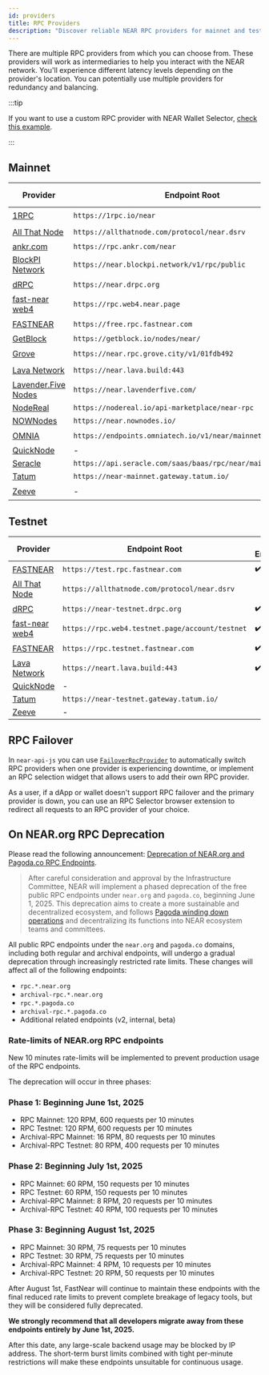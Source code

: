 ```yaml
---
id: providers
title: RPC Providers
description: "Discover reliable NEAR RPC providers for mainnet and testnet, with public endpoints, archival nodes, and failover options."
---
```


There are multiple RPC providers from which you can choose from. These providers will work as intermediaries to help you interact with the NEAR network.
You'll experience different latency levels depending on the provider's location. You can potentially use multiple providers for redundancy and
balancing.

:::tip

If you want to use a custom RPC provider with NEAR Wallet Selector, [check this example](../../web3-apps/tutorials/web-login/wallet-selector.md#setting-customs-rpc-endpoints).

:::

## Mainnet

| Provider                                                                   | Endpoint Root                                                | Public Endpoint    | Archival Node      |
| -------------------------------------------------------------------------- | ------------------------------------------------------------ | ------------------ | ------------------ |
| [1RPC](https://docs.1rpc.io/)                                                    | `https://1rpc.io/near`                                       | :heavy_check_mark: |                    |
| [All That Node](https://www.allthatnode.com/)                              | `https://allthatnode.com/protocol/near.dsrv`                 |                    | :heavy_check_mark: |
| [ankr.com](https://www.ankr.com/docs/rpc-service/chains/chains-list/#near) | `https://rpc.ankr.com/near`                                  |                    |                    |
| [BlockPI Network](https://blockpi.io)                                      | `https://near.blockpi.network/v1/rpc/public`                 | :heavy_check_mark: |                    |
| [dRPC](https://drpc.org/)                                                  | `https://near.drpc.org`                                      | :heavy_check_mark: |                    |
| [fast-near web4](https://github.com/vgrichina/fast-near)                   | `https://rpc.web4.near.page`                                 | :heavy_check_mark: |                    |
| [FASTNEAR](https://fastnear.com)                                           | `https://free.rpc.fastnear.com`                              | :heavy_check_mark: | :heavy_check_mark: |
| [GetBlock](https://getblock.io/nodes/near/)                                | `https://getblock.io/nodes/near/`                            |                    |                    |
| [Grove](https://grove.city)                                                | `https://near.rpc.grove.city/v1/01fdb492`                     | :heavy_check_mark: | :heavy_check_mark: |
| [Lava Network](https://www.lavanet.xyz/get-started/near)                   | `https://near.lava.build:443`                                | :heavy_check_mark: | :heavy_check_mark: |
| [Lavender.Five Nodes](https://lavenderfive.com/)                           | `https://near.lavenderfive.com/`                             |                    |                    |
| [NodeReal](https://nodereal.io)                                            | `https://nodereal.io/api-marketplace/near-rpc`               |                    |                    |
| [NOWNodes](https://nownodes.io/)                                           | `https://near.nownodes.io/`                                  |                    |                    |
| [OMNIA](https://omniatech.io)                                              | `https://endpoints.omniatech.io/v1/near/mainnet/public`      | :heavy_check_mark: |                    |
| [QuickNode](https://www.quicknode.com/chains/near)                         | -                                                            |                    |                    |
| [Seracle](https://docs.seracle.com/)                                       | `https://api.seracle.com/saas/baas/rpc/near/mainnet/public/` |                    |                    |
| [Tatum](https://tatum.io/chain/near/)                                      | `https://near-mainnet.gateway.tatum.io/`                     |                    |                    |
| [Zeeve](https://www.zeeve.io/)                                             | -                                                            | :heavy_check_mark: | :heavy_check_mark: |

## Testnet

| Provider                                                                   | Endpoint Root                                                | Public Endpoint    |
| -------------------------------------------------------------------------- | ------------------------------------------------------------ | ------------------ |
| [FASTNEAR](https://fastnear.com)                                           | `https://test.rpc.fastnear.com`                              | :heavy_check_mark: | 
| [All That Node](https://www.allthatnode.com/)                              | `https://allthatnode.com/protocol/near.dsrv`                 |                    |
| [dRPC](https://drpc.org/)                                                  | `https://near-testnet.drpc.org`                              | :heavy_check_mark: |
| [fast-near web4](https://github.com/vgrichina/fast-near)                   | `https://rpc.web4.testnet.page/account/testnet`              | :heavy_check_mark: |
| [FASTNEAR](https://fastnear.com)                                           | `https://rpc.testnet.fastnear.com`                           | :heavy_check_mark: |
| [Lava Network](https://www.lavanet.xyz/get-started/near)                   | `https://neart.lava.build:443`                               | :heavy_check_mark: |
| [QuickNode](https://www.quicknode.com/chains/near)                         | -                                                            |                    |
| [Tatum](https://tatum.io/chain/near/)                                      | `https://near-testnet.gateway.tatum.io/`                     |                    |
| [Zeeve](https://www.zeeve.io/)                                             | -                                                            |                    |

## RPC Failover

In `near-api-js` you can use [`FailoverRpcProvider`](../../tools/near-api.md#rpc-failover) to automatically switch RPC providers when one provider is experiencing downtime, or implement an RPC selection widget that allows users to add their own RPC provider.

As a user, if a dApp or wallet doesn't support RPC failover and the primary provider is down, you can use an RPC Selector browser extension to redirect all requests to an RPC provider of your choice.

## On NEAR.org RPC Deprecation

Please read the following announcement: [Deprecation of NEAR.org and Pagoda.co RPC Endpoints](https://near.org/blog/deprecation-of-near-org-and-pagoda-co-rpc-endpoints/).

> After careful consideration and approval by the Infrastructure Committee, NEAR will implement a phased deprecation of the free public RPC endpoints under `near.org` and `pagoda.co`, beginning June 1, 2025. This deprecation aims to create a more sustainable and decentralized ecosystem, and follows [Pagoda winding down operations](https://near.org/blog/ecosystem-update-announcing-near-one-chain-abstraction-spinouts) and decentralizing its functions into NEAR ecosystem teams and committees.

All public RPC endpoints under the `near.org` and `pagoda.co` domains, including both regular and archival endpoints, will undergo a gradual deprecation through increasingly restricted rate limits. These changes will affect all of the following endpoints:

- `rpc.*.near.org`
- `archival-rpc.*.near.org`
- `rpc.*.pagoda.co`
- `archival-rpc.*.pagoda.co`
- Additional related endpoints (v2, internal, beta)

### Rate-limits of NEAR.org RPC endpoints

New 10 minutes rate-limits will be implemented to prevent production usage of the RPC endpoints.

The deprecation will occur in three phases:

### Phase 1: Beginning June 1st, 2025
- RPC Mainnet: 120 RPM, 600 requests per 10 minutes
- RPC Testnet: 120 RPM, 600 requests per 10 minutes
- Archival-RPC Mainnet: 16 RPM, 80 requests per 10 minutes
- Archival-RPC Testnet: 80 RPM, 400 requests per 10 minutes

### Phase 2: Beginning July 1st, 2025
- RPC Mainnet: 60 RPM, 150 requests per 10 minutes
- RPC Testnet: 60 RPM, 150 requests per 10 minutes
- Archival-RPC Mainnet: 8 RPM, 20 requests per 10 minutes
- Archival-RPC Testnet: 40 RPM, 100 requests per 10 minutes

### Phase 3: Beginning August 1st, 2025
- RPC Mainnet: 30 RPM, 75 requests per 10 minutes
- RPC Testnet: 30 RPM, 75 requests per 10 minutes
- Archival-RPC Mainnet: 4 RPM, 10 requests per 10 minutes
- Archival-RPC Testnet: 20 RPM, 50 requests per 10 minutes

After August 1st, FastNear will continue to maintain these endpoints with the final reduced rate limits to prevent complete breakage of legacy tools, but they will be considered fully deprecated.

**We strongly recommend that all developers migrate away from these endpoints entirely by June 1st, 2025.**

After this date, any large-scale backend usage may be blocked by IP address. The short-term burst limits combined with tight per-minute restrictions will make these endpoints unsuitable for continuous usage.
